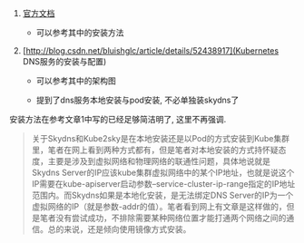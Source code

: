 1. [官方文档](https://github.com/skynetservices/skydns)

    - 可以参考其中的安装方法

2. [http://blog.csdn.net/bluishglc/article/details/52438917](Kubernetes DNS服务的安装与配置)

    - 可以参考其中的架构图

    - 提到了dns服务本地安装与pod安装, 不必单独装skydns了

安装方法在参考文章1中写的已经足够简洁明了, 这里不再强调.

> 关于Skydns和Kube2sky是在本地安装还是以Pod的方式安装到Kube集群里，笔者在网上看到两种方式都有，但是笔者对本地安装的方式持怀疑态度，主要是涉及到虚拟网络和物理网络的联通性问题，具体地说就是Skydns Server的IP应该kube集群虚拟网络中的某个IP地址，也就是说这个IP需要在kube-apiserver启动参数–service-cluster-ip-range指定的IP地址范围内。而Skydns如果是本地化安装，是无法绑定DNS Server的IP为一个虚拟网络的IP（就是参数-addr的值）。笔者看到网上有文章是这样做的，但是笔者没有尝试成功，不排除需要某种网络位置才能打通两个网络之间的通信。总的来说，还是倾向使用镜像方式安装。